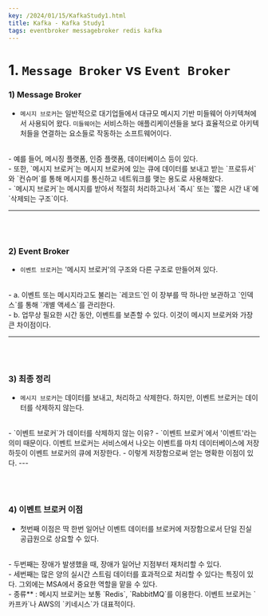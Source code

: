 ```yaml
---
key: /2024/01/15/KafkaStudy1.html
title: Kafka - Kafka Study1
tags: eventbroker messagebroker redis kafka
--- 
```


# 1. `Message Broker` vs `Event Broker`

### 1) Message Broker

- `메시지 브로커`는 일반적으로 대기업들에서 대규모 메시지 기반 미들웨어 아키텍쳐에서 사용되어 왔다. `미들웨어`는 서비스하는 애플리케이션들을 보다 효율적으로 아키텍처들을 연결하는 요소들로 작동하는 소프트웨어이다.

<br>
- 예를 들어, 메시징 플랫폼, 인증 플랫폼, 데이터베이스 등이 있다.

<br>
- 또한, `메시지 브로커`는 메시지 브로커에 있는 큐에 데이터를 보내고 받는 `프로듀서`와 `컨슈머`를 통해 메시지를 통신하고 네트워크를 맺는 용도로 사용해왔다.

<br>
- `메시지 브로커`는 메시지를 받아서 적절히 처리하고나서 `즉시` 또는 `짧은 시간 내`에 `삭제되는 구조`이다.

---

<br><br>

### 2) Event Broker

- `이벤트 브로커`는 '메시지 브로커'의 구조와 다른 구조로 만들어져 있다.

<br>
- a. 이벤트 또는 메시지라고도 불리는 `레코드`인 이 장부를 딱 하나만 보관하고 `인덱스`를 통해 `개별 액세스`를 관리한다. 

<br>
- b. 업무상 필요한 시간 동안, 이벤트를 보존할 수 있다. 이것이 메시지 브로커와 가장 큰 차이점이다.

---

<br><br>

### 3) 최종 정리

- `메시지 브로커`는 데이터를 보내고, 처리하고 삭제한다. 하지만, 이벤트 브로커는 데이터를 삭제하지 않는다.

<br>
- `이벤트 브로커`가 데이터를 삭제하지 않는 이유? 
	- `이벤트 브로커`에서 '이벤트'라는 의미 때문이다. 이벤트 브로커는 서비스에서 나오는 이벤트를 마치 데이터베이스에 저장하듯이 이벤트 브로커의 큐에 저장한다.
	- 이렇게 저장함으로써 얻는 명확한 이점이 있다. 
---

<br><br>

### 4) 이벤트 브로커 이점

- 첫번째 이점은 딱 한번 일어난 이벤트 데이터를 브로커에 저장함으로서 단일 진실 공급원으로 상요할 수 있다. 

<br>
- 두번째는 장애가 발생했을 때, 장애가 일어난 지점부터 재처리할 수 있다. 

<br>
- 세번째는 많은 양의 실시간 스트림 데이터를 효과적으로 처리할 수 있다는 특징이 있다. 그외에는 MSA에서 중요한 역할을 맡을 수 있다.

<br>
- 종류** : 메시지 브로커는 보통 `Redis`, `RabbitMQ`를 이용한다. 이벤트 브로커는 `카프카`나 AWS의 `키네시스`가 대표적이다.











